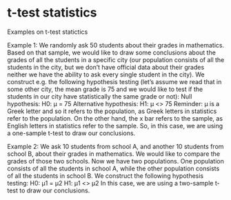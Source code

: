 # t-test statistics

Examples on t-test statictics

Example 1: We randomly ask 50 students about their grades in mathematics. Based on that sample, we would like to draw some conclusions about the grades of all the students in a specific city (our population consists of all the students in the city, but we don’t have official data about their grades neither we have the ability to ask every single student in the city).
We construct e.g. the following hypothesis testing (let’s assume we read that in some other city, the mean grade is 75 and we would like to test if the students in our city have statistically the same grade or not):
Null hypothesis:
Η0: μ = 75
Alternative hypothesis:
Η1: μ <> 75
Reminder: μ is a Greek letter and so it refers to the population, as Greek letters in statistics refer to the population. On the other hand, the x bar refers to the sample, as English letters in statistics refer to the sample.
So, in this case, we are using a one-sample t-test to draw our conclusions.

Example 2: We ask 10 students from school A, and another 10 students from school B, about their grades in mathematics. We would like to compare the grades of those two schools. Now we have two populations. One population consists of all the students in school A, while the other population consists of all the students in school B.
We construct the following hypothesis testing:
H0: μ1 = μ2
Η1: μ1 <> μ2
In this case, we are using a two-sample t-test to draw our conclusions.
